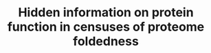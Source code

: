 ---
title: "Hidden information on protein function in censuses of proteome foldedness"

location: "Nature Communications"

authors: "Cox D, Ang CS, Nillegoda NB, Reid GE, Hatters DM."

year: "2022"

doi: https://doi.org/10.1038/s41467-022-29661-2

weight: 10

color: "#fff"

draft: false
buttons:
  - btype: Full text
    icon: book # optional: use an icon from icons.yaml
    newTab: true
    url: "https://doi.org/10.1038/s41467-022-29661-2"
  - btype: Data
    icon: data
    newTab: true
    url: "https://doi.org/10.5281/zenodo.5794191"
  - btype: Code
    icon: code
    newTab: true
    url: "https://doi.org/10.5281/zenodo.6415038"
---